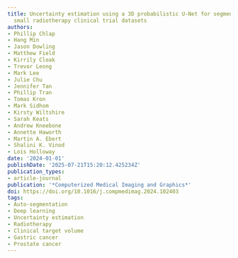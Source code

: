 ```yaml
---
title: Uncertainty estimation using a 3D probabilistic U-Net for segmentation with
  small radiotherapy clinical trial datasets
authors:
- Phillip Chlap
- Hang Min
- Jason Dowling
- Matthew Field
- Kirrily Cloak
- Trevor Leong
- Mark Lee
- Julie Chu
- Jennifer Tan
- Phillip Tran
- Tomas Kron
- Mark Sidhom
- Kirsty Wiltshire
- Sarah Keats
- Andrew Kneebone
- Annette Haworth
- Martin A. Ebert
- Shalini K. Vinod
- Lois Holloway
date: '2024-01-01'
publishDate: '2025-07-21T15:20:12.425234Z'
publication_types:
- article-journal
publication: '*Computerized Medical Imaging and Graphics*'
doi: https://doi.org/10.1016/j.compmedimag.2024.102403
tags:
- Auto-segmentation
- Deep learning
- Uncertainty estimation
- Radiotherapy
- Clinical target volume
- Gastric cancer
- Prostate cancer
---
```

